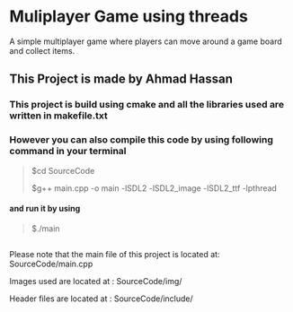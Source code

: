 # Muliplayer Game using threads
A simple multiplayer game where players can move around a game board and collect items.

## This Project  is made by Ahmad Hassan 

### This project is build using cmake and all the libraries used are written in makefile.txt

### However you can also compile this code by using following command in your terminal
> $cd SourceCode
> 
> $g++ main.cpp -o main -lSDL2 -lSDL2_image -lSDL2_ttf -lpthread

#### and run it by using 
> $./main
## 
Please note that the main file of this project is located at: SourceCode/main.cpp

Images used are located at : SourceCode/img/

Header files are located at : SourceCode/include/


